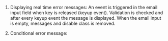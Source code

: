1) Displaying real time error messages:
An event is triggered in the email input field when key is released (keyup event).
Validation is checked and after every keyup event the message is displayed.
When the email input is empty, messages and disable class is removed.

2) Conditional error message:
